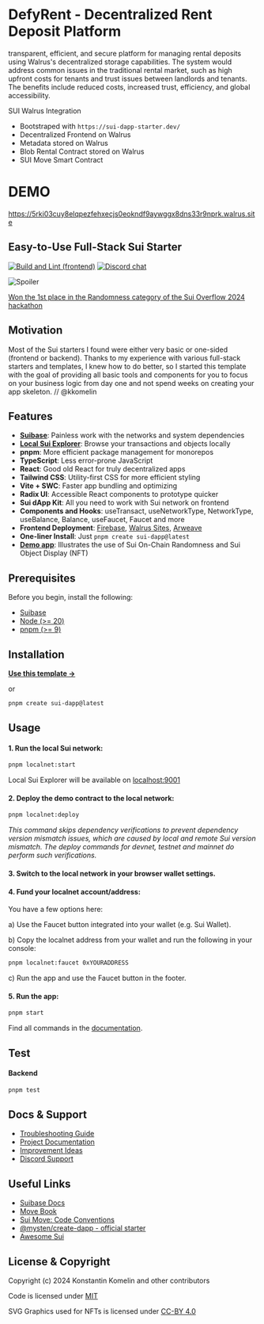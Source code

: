 # DefyRent - Decentralized Rent Deposit Platform

transparent, efficient, and secure platform for managing rental deposits using Walrus's decentralized storage capabilities. The system would address common issues in the traditional rental market, such as high upfront costs for tenants and trust issues between landlords and tenants.
The benefits include reduced costs, increased trust, efficiency, and global accessibility.

SUI Walrus Integration
- Bootstraped with `https://sui-dapp-starter.dev/`
- Decentralized Frontend on Walrus
- Metadata stored on Walrus
- Blob Rental Contract stored on Walrus
- SUI Move Smart Contract

# DEMO

https://5rki03cuy8elqpezfehxecjs0eokndf9aywggx8dns33r9nprk.walrus.site

## Easy-to-Use Full-Stack Sui Starter
[![Build and Lint (frontend)](https://github.com/kkomelin/sui-dapp-starter/actions/workflows/build_and_lint.yaml/badge.svg)](https://github.com/kkomelin/sui-dapp-starter/actions/workflows/build_and_lint.yaml)
[![Discord chat](https://img.shields.io/discord/1237259509366521866.svg?logo=discord&style=flat-square)](https://discord.com/invite/HuDPpXz4Hx)

![Spoiler](https://repository-images.githubusercontent.com/794883099/f0937c6b-c021-41db-b44a-a287b29111c3)

[Won the 1st place in the Randomness category of the Sui Overflow 2024 hackathon](https://blog.sui.io/2024-sui-overflow-hackathon-winners/)

## Motivation

Most of the Sui starters I found were either very basic or one-sided (frontend or backend). Thanks to my experience with various full-stack starters and templates, I knew how to do better, so I started this template with the goal of providing all basic tools and components for you to focus on your business logic from day one and not spend weeks on creating your app skeleton. // @kkomelin

## Features

- **[Suibase](https://suibase.io/)**: Painless work with the networks and system dependencies
- **[Local Sui Explorer](https://github.com/kkomelin/sui-explorer)**: Browse your transactions and objects locally
- **pnpm**: More efficient package management for monorepos
- **TypeScript**: Less error-prone JavaScript
- **React**: Good old React for truly decentralized apps
- **Tailwind CSS**: Utility-first CSS for more efficient styling
- **Vite + SWC**: Faster app bundling and optimizing
- **Radix UI**: Accessible React components to prototype quicker 
- **Sui dApp Kit**: All you need to work with Sui network on frontend
- **Components and Hooks**: useTransact, useNetworkType, NetworkType, useBalance, Balance, useFaucet, Faucet and more
- **Frontend Deployment**: [Firebase](https://sui-dapp-starter.dev/docs/frontend/deployment/firebase), [Walrus Sites](https://sui-dapp-starter.dev/docs/frontend/deployment/walrus), [Arweave](https://sui-dapp-starter.dev/docs/frontend/deployment/arweave)
- **One-liner Install**: Just `pnpm create sui-dapp@latest`
- **[Demo app](https://demo.sui-dapp-starter.dev/)**: Illustrates the use of Sui On-Chain Randomness and Sui Object Display (NFT)

## Prerequisites

Before you begin, install the following:

- [Suibase](https://suibase.io/how-to/install.html)
- [Node (>= 20)](https://nodejs.org/en/download/)
- [pnpm (>= 9)](https://pnpm.io/installation)

## Installation

**[Use this template ->](https://github.com/new?template_name=sui-dapp-starter&template_owner=kkomelin&name=my-first-sui-dapp)**

or

```bash
pnpm create sui-dapp@latest
```

## Usage

#### 1. Run the local Sui network:

```bash
pnpm localnet:start
```

Local Sui Explorer will be available on [localhost:9001](http://localhost:9001/)

#### 2. Deploy the demo contract to the local network:

```bash
pnpm localnet:deploy
```

_This command skips dependency verifications to prevent dependency version mismatch issues, which are caused by local and remote Sui version mismatch. The deploy commands for devnet, testnet and mainnet do perform such verifications._

#### 3. Switch to the local network in your browser wallet settings.

#### 4. Fund your localnet account/address:

You have a few options here:

a) Use the Faucet button integrated into your wallet (e.g. Sui Wallet).

b) Copy the localnet address from your wallet and run the following in your console:

```bash
pnpm localnet:faucet 0xYOURADDRESS
```

c) Run the app and use the Faucet button in the footer.

#### 5. Run the app:

```bash
pnpm start
```
Find all commands in the [documentation](https://sui-dapp-starter.dev/docs/misc/commands/).

## Test

#### Backend

```bash
pnpm test
```

## Docs & Support

- [Troubleshooting Guide](https://sui-dapp-starter.dev/docs/misc/troubleshooting)
- [Project Documentation](https://sui-dapp-starter.dev/docs)
- [Improvement Ideas](https://sui-dapp-starter.dev/docs/misc/ideas)
- [Discord Support](https://discord.com/invite/HuDPpXz4Hx)  

## Useful Links

- [Suibase Docs](https://suibase.io/intro.html)
- [Move Book](https://move-book.com/)
- [Sui Move: Code Conventions](https://docs.sui.io/concepts/sui-move-concepts/conventions)
- [@mysten/create-dapp - official starter](https://www.npmjs.com/package/@mysten/create-dapp)
- [Awesome Sui](https://github.com/sui-foundation/awesome-sui)

## License & Copyright

Copyright (c) 2024 Konstantin Komelin and other contributors

Code is licensed under [MIT](https://github.com/kkomelin/sui-dapp-starter?tab=MIT-1-ov-file)

SVG Graphics used for NFTs is licensed under [CC-BY 4.0](https://github.com/kkomelin/sui-dapp-starter?tab=CC-BY-4.0-2-ov-file)
